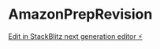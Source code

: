 # AmazonPrepRevision

[Edit in StackBlitz next generation editor ⚡️](https://stackblitz.com/~/github.com/nago01/AmazonPrepRevision)